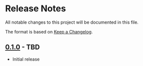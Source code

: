 # Release Notes

All notable changes to this project will be documented in this file.

The format is based on [Keep a Changelog](http://keepachangelog.com/).

## [0.1.0] - TBD

- Initial release

[unreleased]: https://github.com/developmentseed/ogcapi-pydantic/compare/0.1.0...HEAD
[0.1.0]: https://github.com/developmentseed/ogcapi-pydantic/compare/9ca80c0bd57d8ce57e37c1709e26d1af1559bc1e...0.1.0
